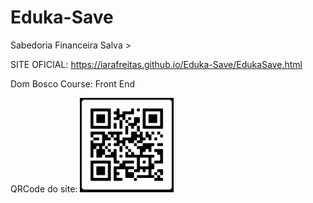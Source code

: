 # Eduka-Save
Sabedoria Financeira Salva > 

SITE OFICIAL: https://iarafreitas.github.io/Eduka-Save/EdukaSave.html

Dom Bosco Course: Front End

QRCode do site:
<img src="img/qrcode.png" alt="" width=150px>

